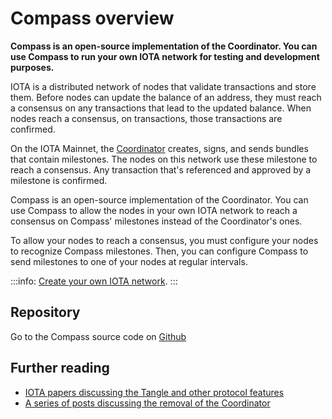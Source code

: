 # Compass overview

**Compass is an open-source implementation of the Coordinator. You can use Compass to run your own IOTA network for testing and development purposes.**

IOTA is a distributed network of nodes that validate transactions and store them. Before nodes can update the balance of an address, they must reach a consensus on any transactions that lead to the updated balance. When nodes reach a consensus, on transactions, those transactions are confirmed.

On the IOTA Mainnet, the [Coordinator](root://the-tangle/0.1/concepts/the-coordinator.md) creates, signs, and sends bundles that contain milestones. The nodes on this network use these milestone to reach a consensus. Any transaction that's referenced and approved by a milestone is confirmed.

Compass is an open-source implementation of the Coordinator. You can use Compass to allow the nodes in your own IOTA network to reach a consensus on Compass' milestones instead of the Coordinator's ones.

To allow your nodes to reach a consensus, you must configure your nodes to recognize Compass milestones. Then, you can configure Compass to send milestones to one of your nodes at regular intervals.

:::info:
[Create your own IOTA network](../how-to-guides/set-up-a-private-tangle.md).
:::

## Repository

Go to the Compass source code on [Github](https://github.com/iotaledger/compass)

## Further reading 

- [IOTA papers discussing the Tangle and other protocol features](https://www.iota.org/research/academic-papers)
- [A series of posts discussing the removal of the Coordinator](https://blog.iota.org/coordinator-part-1-the-path-to-coordicide-ee4148a8db08)
